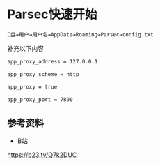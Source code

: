 # Parsec快速开始

`C盘→用户→用户名→AppData→Roaming→Parsec→config.txt `

补充以下内容

```bash
app_proxy_address = 127.0.0.1

app_proxy_scheme = http

app_proxy = true

app_proxy_port = 7890 
```

## 参考资料

- B站

 https://b23.tv/Q7k2DUC
